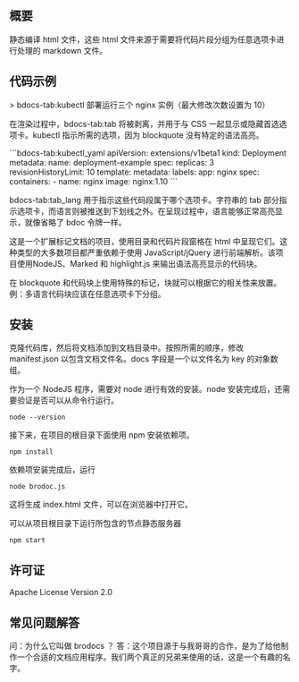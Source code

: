 ## 概要


静态编译 html 文件，这些 html 文件来源于需要将代码片段分组为任意选项卡进行处理的 markdown 文件。


## 代码示例


\> bdocs-tab:kubectl 部署运行三个 nginx 实例（最大修改次数设置为 10）


在渲染过程中，bdocs-tab:tab 将被剥离，并用于与 CSS 一起显示或隐藏首选选项卡。kubectl 指示所需的选项，因为 blockquote 没有特定的语法高亮。

\`\`\`bdocs-tab:kubectl_yaml
apiVersion: extensions/v1beta1
kind: Deployment
metadata:
  name: deployment-example
spec:
  replicas: 3
  revisionHistoryLimit: 10
  template:
    metadata:
      labels:
        app: nginx
    spec:
      containers:
      - name: nginx
        image: nginx:1.10
\`\`\`


bdocs-tab:tab_lang 用于指示这些代码段属于哪个选项卡。字符串的 tab 部分指示选项卡，而语言则被推送到下划线之外。在呈现过程中，语言能够正常高亮显示，就像省略了 bdoc 令牌一样。


这是一个扩展标记文档的项目，使用目录和代码片段窗格在 html 中呈现它们。这种类型的大多数项目都严重依赖于使用 JavaScript/jQuery 进行前端解析。该项目使用NodeJS、Marked 和 highlight.js 来输出语法高亮显示的代码块。


在 blockquote 和代码块上使用特殊的标记，块就可以根据它的相关性来放置。例：多语言代码块应该在任意选项卡下分组。


## 安装


克隆代码库，然后将文档添加到文档目录中。按照所需的顺序，修改 manifest.json 以包含文档文件名。docs 字段是一个以文件名为 key 的对象数组。


作为一个 NodeJS 程序，需要对 node 进行有效的安装。node 安装完成后，还需要验证是否可以从命令行运行。
```
node --version
```

接下来，在项目的根目录下面使用 npm 安装依赖项。
```
npm install
```


依赖项安装完成后，运行
```
node brodoc.js
```


这将生成 index.html 文件，可以在浏览器中打开它。


可以从项目根目录下运行所包含的节点静态服务器
```
npm start
```


## 许可证

Apache License Version 2.0


## 常见问题解答


问：为什么它叫做 brodocs ？
答：这个项目源于与我哥哥的合作，是为了给他制作一个合适的文档应用程序。我们两个真正的兄弟来使用的话，这是一个有趣的名字。